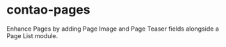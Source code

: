# contao-pages
Enhance Pages by adding Page Image and Page Teaser fields alongside a Page List module.
